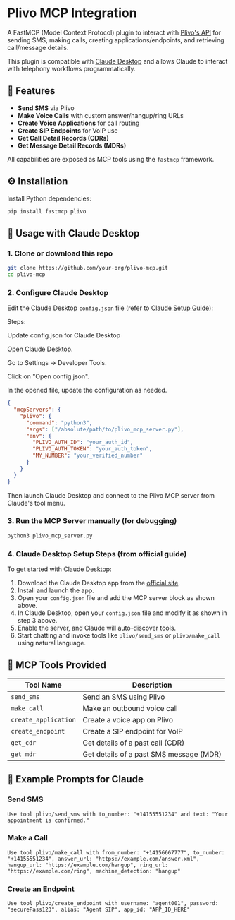 # Plivo MCP Integration

A FastMCP (Model Context Protocol) plugin to interact with [Plivo's API](https://www.plivo.com/) for sending SMS, making calls, creating applications/endpoints, and retrieving call/message details.

This plugin is compatible with [Claude Desktop](https://modelcontextprotocol.io/quickstart/user) and allows Claude to interact with telephony workflows programmatically.

## 🚀 Features

- **Send SMS** via Plivo
- **Make Voice Calls** with custom answer/hangup/ring URLs
- **Create Voice Applications** for call routing
- **Create SIP Endpoints** for VoIP use
- **Get Call Detail Records (CDRs)**
- **Get Message Detail Records (MDRs)**

All capabilities are exposed as MCP tools using the `fastmcp` framework.

## ⚙️ Installation

Install Python dependencies:

```bash
pip install fastmcp plivo
```

## 📂 Usage with Claude Desktop

### 1. Clone or download this repo

```bash
git clone https://github.com/your-org/plivo-mcp.git
cd plivo-mcp
```

### 2. Configure Claude Desktop

Edit the Claude Desktop `config.json` file (refer to [Claude Setup Guide](https://modelcontextprotocol.io/quickstart/user)):

Steps:

Update config.json for Claude Desktop

Open Claude Desktop.

Go to Settings → Developer Tools.

Click on "Open config.json".

In the opened file, update the configuration as needed.

```json
{
  "mcpServers": {
    "plivo": {
      "command": "python3",
      "args": ["/absolute/path/to/plivo_mcp_server.py"],
      "env": {
        "PLIVO_AUTH_ID": "your_auth_id",
        "PLIVO_AUTH_TOKEN": "your_auth_token",
        "MY_NUMBER": "your_verified_number"
      }
    }
  }
}
```

Then launch Claude Desktop and connect to the Plivo MCP server from Claude's tool menu.

### 3. Run the MCP Server manually (for debugging)

```bash
python3 plivo_mcp_server.py
```

### 4. Claude Desktop Setup Steps (from official guide)

To get started with Claude Desktop:

1. Download the Claude Desktop app from the [official site](https://modelcontextprotocol.io/quickstart/user#downloads).
2. Install and launch the app.
3. Open your `config.json` file and add the MCP server block as shown above.
4. In Claude Desktop, open your `config.json` file and modify it as shown in step 3 above.
5. Enable the server, and Claude will auto-discover tools.
6. Start chatting and invoke tools like `plivo/send_sms` or `plivo/make_call` using natural language.

## 📝 MCP Tools Provided

| Tool Name            | Description                             |
|----------------------|-----------------------------------------|
| `send_sms`           | Send an SMS using Plivo                 |
| `make_call`          | Make an outbound voice call             |
| `create_application` | Create a voice app on Plivo             |
| `create_endpoint`    | Create a SIP endpoint for VoIP          |
| `get_cdr`            | Get details of a past call (CDR)        |
| `get_mdr`            | Get details of a past SMS message (MDR) |

## 🔧 Example Prompts for Claude

### Send SMS

```text
Use tool plivo/send_sms with to_number: "+14155551234" and text: "Your appointment is confirmed."
```

### Make a Call

```text
Use tool plivo/make_call with from_number: "+14156667777", to_number: "+14155551234", answer_url: "https://example.com/answer.xml", hangup_url: "https://example.com/hangup", ring_url: "https://example.com/ring", machine_detection: "hangup"
```

### Create an Endpoint

```text
Use tool plivo/create_endpoint with username: "agent001", password: "securePass123", alias: "Agent SIP", app_id: "APP_ID_HERE"
```
